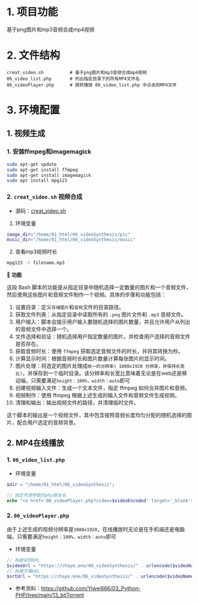 # 1. 项目功能

基于png图片和mp3音频合成mp4视频

# 2. 文件结构

```
creat_video.sh          # 基于png图片和mp3音频合成mp4视频
06_video_list.php       # 列出指定目录下的所有MP4文件名
06_videoPlayer.php      # 跳转播放 06_video_list.php 中点击的MP4文件
```



# 3. 环境配置

## 1. 视频生成

### 1. 安装ffmpeg和imagemagick

```bash
sudo apt-get update
sudo apt-get install ffmpeg
sudo apt-get install imagemagick
sudo apt install mpg123
```

### 2. `creat_video.sh` 视频合成

- 源码：[creat_video.sh](creat_video.sh)

1. 环境变量

```bash
image_dir="/home/01_html/06_videoSynthesis/pic"
music_dir="/home/01_html/06_videoSynthesis/music"
```

2. 查看mp3视频时长

```bash
mpg123 -t filename.mp3
```


💎 **功能**

这段 Bash 脚本的功能是从指定目录中随机选择一定数量的图片和一个音频文件，然后使用这些图片和音频文件制作一个视频。具体的步骤和功能包括：

1. 设置目录：定义`存储图片`和`音频`文件的目录路径。
2. 获取文件列表：从指定目录中读取所有的 `.png` 图片文件和 `.mp3` 音频文件。
3. 用户输入：脚本会提示用户输入要随机选择的图片数量，并且允许用户从列出的音频文件中选择一个。
4. 文件选择和验证：随机选择用户指定数量的图片，并检查用户选择的音频文件是否存在。
5. 获取音频时长：使用 `ffmpeg` 获取选定音频文件的时长，并将其转换为秒。
6. 计算显示时间：根据音频时长和图片数量计算每张图片的显示时间。
7. 图片处理：将选定的图片处理成`统一的分辨率( 1080x1920 分辨率，并保持长宽比)`，并保存到一个临时目录。该分辨率和长宽比意味着无论是在web还是移动端，只需要满足`height：100%，width：auto`即可
8. 创建视频输入文件：生成一个文本文件，指定 ffmpeg 如何合并图片和音频。
9. 视频制作：使用 ffmpeg 根据上述生成的输入文件和音频文件生成视频。
10. 清理和输出：输出视频文件的路径，并清理临时文件。

这个脚本的输出是一个视频文件，其中包含按照音频长度均匀分配的随机选择的图片，配合用户选定的音频背景。


## 2. MP4在线播放

### 1. `06_video_list.php`

- 环境变量

```php
$dir = "/home/01_html/06_videoSynthesis";

// 指定传递参数的php脚本名
echo "<a href='06_videoPlayer.php?video=$videoEncoded' target='_blank'>$video</a><br />";
```


### 2. `06_videoPlayer.php`

由于上述生成的视频分辨率是`1080x1920`，在线播放时无论是在手机端还是电脑端，只需要满足`height：100%，width：auto`即可

- 环境变量

```php
// 构建视频URL
$videoUrl = "https://chaye.one/06_videoSynthesis/" . urlencode($videoName) . ".mp4";
// 构建字幕URL
$srtUrl = "https://chaye.one/06_videoSynthesis/" . urlencode($videoName) . ".srt";
```


- 参考资料：https://github.com/Yiwei666/03_Python-PHP/tree/main/13_bitTorrent

